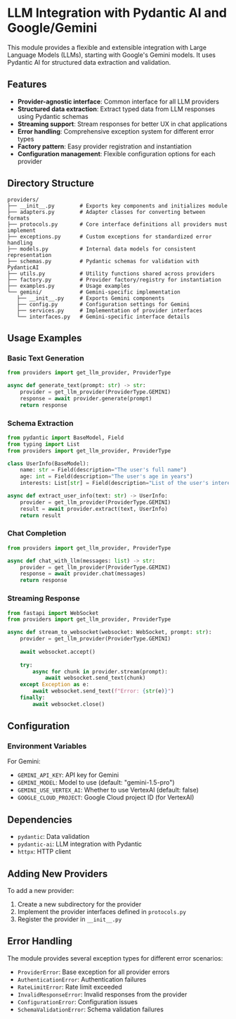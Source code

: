 # LLM Integration with Pydantic AI and Google/Gemini

This module provides a flexible and extensible integration with Large Language Models (LLMs), starting with Google's Gemini models. It uses Pydantic AI for structured data extraction and validation.

## Features

- **Provider-agnostic interface**: Common interface for all LLM providers
- **Structured data extraction**: Extract typed data from LLM responses using Pydantic schemas
- **Streaming support**: Stream responses for better UX in chat applications
- **Error handling**: Comprehensive exception system for different error types
- **Factory pattern**: Easy provider registration and instantiation
- **Configuration management**: Flexible configuration options for each provider

## Directory Structure

```
providers/
├── __init__.py        # Exports key components and initializes module
├── adapters.py        # Adapter classes for converting between formats
├── protocols.py       # Core interface definitions all providers must implement 
├── exceptions.py      # Custom exceptions for standardized error handling
├── models.py          # Internal data models for consistent representation
├── schemas.py         # Pydantic schemas for validation with PydanticAI
├── utils.py           # Utility functions shared across providers
├── factory.py         # Provider factory/registry for instantiation
├── examples.py        # Usage examples
└── gemini/            # Gemini-specific implementation
   ├── __init__.py     # Exports Gemini components
   ├── config.py       # Configuration settings for Gemini
   ├── services.py     # Implementation of provider interfaces
   └── interfaces.py   # Gemini-specific interface details
```

## Usage Examples

### Basic Text Generation

```python
from providers import get_llm_provider, ProviderType

async def generate_text(prompt: str) -> str:
    provider = get_llm_provider(ProviderType.GEMINI)
    response = await provider.generate(prompt)
    return response
```

### Schema Extraction

```python
from pydantic import BaseModel, Field
from typing import List
from providers import get_llm_provider, ProviderType

class UserInfo(BaseModel):
    name: str = Field(description="The user's full name")
    age: int = Field(description="The user's age in years")
    interests: List[str] = Field(description="List of the user's interests or hobbies")

async def extract_user_info(text: str) -> UserInfo:
    provider = get_llm_provider(ProviderType.GEMINI)
    result = await provider.extract(text, UserInfo)
    return result
```

### Chat Completion

```python
from providers import get_llm_provider, ProviderType

async def chat_with_llm(messages: list) -> str:
    provider = get_llm_provider(ProviderType.GEMINI)
    response = await provider.chat(messages)
    return response
```

### Streaming Response

```python
from fastapi import WebSocket
from providers import get_llm_provider, ProviderType

async def stream_to_websocket(websocket: WebSocket, prompt: str):
    provider = get_llm_provider(ProviderType.GEMINI)
    
    await websocket.accept()
    
    try:
        async for chunk in provider.stream(prompt):
            await websocket.send_text(chunk)
    except Exception as e:
        await websocket.send_text(f"Error: {str(e)}")
    finally:
        await websocket.close()
```

## Configuration

### Environment Variables

For Gemini:
- `GEMINI_API_KEY`: API key for Gemini
- `GEMINI_MODEL`: Model to use (default: "gemini-1.5-pro")
- `GEMINI_USE_VERTEX_AI`: Whether to use VertexAI (default: false)
- `GOOGLE_CLOUD_PROJECT`: Google Cloud project ID (for VertexAI)

## Dependencies

- `pydantic`: Data validation
- `pydantic-ai`: LLM integration with Pydantic
- `httpx`: HTTP client

## Adding New Providers

To add a new provider:

1. Create a new subdirectory for the provider
2. Implement the provider interfaces defined in `protocols.py`
3. Register the provider in `__init__.py`

## Error Handling

The module provides several exception types for different error scenarios:

- `ProviderError`: Base exception for all provider errors
- `AuthenticationError`: Authentication failures
- `RateLimitError`: Rate limit exceeded
- `InvalidResponseError`: Invalid responses from the provider
- `ConfigurationError`: Configuration issues
- `SchemaValidationError`: Schema validation failures 